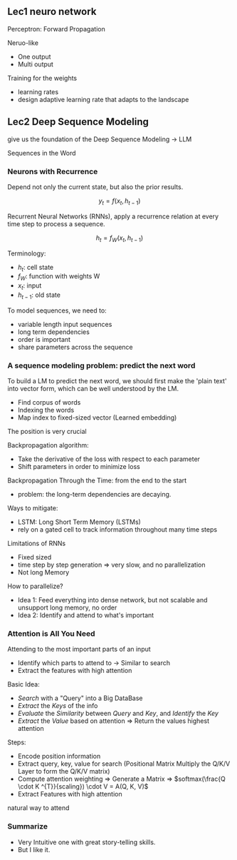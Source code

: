 ## Lec1 neuro network
Perceptron: Forward Propagation

Neruo-like
- One output
- Multi output

Training for the weights
- learning rates
- design adaptive learning rate that adapts to the landscape

## Lec2 Deep Sequence Modeling
give us the foundation of the Deep Sequence Modeling -> LLM

Sequences in the Word

### Neurons with Recurrence
Depend not only the current state, but also the prior results.

$$y_t = f(x_t, h_{t-1})$$

Recurrent Neural Networks (RNNs), apply a recurrence relation at every time step to process a sequence.

$$h_t = f_W (x_t, h_{t-1})$$

Terminology:
- $h_t$: cell state
- $f_W$: function with weights W
- $x_t$: input
- $h_{t-1}$: old state

To model sequences, we need to:
- variable length input sequences
- long term dependencies
- order is important
- share parameters across the sequence

### A sequence modeling problem: predict the next word
To build a LM to predict the next word, we should first make the 'plain text' into vector form, which can be well understood by the LM.
- Find corpus of words
- Indexing the words
- Map index to fixed-sized vector (Learned embedding)

The position is very crucial

Backpropagation algorithm:
- Take the derivative of the loss with respect to each parameter
- Shift parameters in order to minimize loss

Backpropagation Through the Time: from the end to the start
- problem: the long-term dependencies are decaying.

Ways to mitigate:
- LSTM: Long Short Term Memory (LSTMs)
- rely on a gated cell to track information throughout many time steps

Limitations of RNNs
- Fixed sized 
- time step by step generation => very slow, and no parallelization
- Not long Memory

How to parallelize?
- Idea 1: Feed everything into dense network, but not scalable and unsupport long memory, no order
- Idea 2: Identify and attend to what's important

### Attention is All You Need 
Attending to the most important parts of an input 
- Identify which parts to attend to -> Similar to search
- Extract the features with high attention  

Basic Idea:
- *Search* with a "Query" into a Big DataBase
- *Extract* the *Keys* of the info 
- *Evaluate* the *Similarity* between *Query* and *Key*, and *Identify* the *Key*
- *Extract* the *Value* based on attention => Return the values highest attention 

Steps:
- Encode position information 
- Extract query, key, value for search (Positional Matrix Multiply the Q/K/V Layer to form the Q/K/V matrix)
- Compute attention weighting => Generate a Matrix => $softmax(\frac{Q \cdot K ^{T}}{scaling}) \cdot V = A(Q, K, V)$ 
- Extract Features with high attention 

natural way to attend 
### Summarize
- Very Intuitive one with great story-telling skills.
- But I like it.